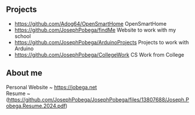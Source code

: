 ## Projects

* https://github.com/Adog64/OpenSmartHome OpenSmartHome 
* https://github.com/JosephPobega/findMe Website to work with my school 
* https://github.com/JosephPobega/ArduinoProjects Projects to work with Arduino 
* https://github.com/JosephPobega/CollegeWork CS Work from College

## About me


Personal Website ~ https://jobega.net <br>
Resume ~ (https://github.com/JosephPobega/JosephPobega/files/13807688/Joseph.Pobega.Resume.2024.pdf)

